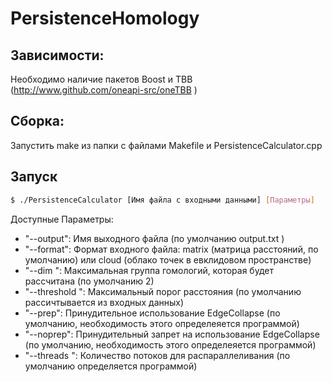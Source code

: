 # PersistenceHomology

## Зависимости:
Необходимо наличие пакетов Boost и TBB (http://www.github.com/oneapi-src/oneTBB )

## Сборка:
Запустить make из папки с файлами Makefile и PersistenceCalculator.cpp

## Запуск
```sh
$ ./PersistenceCalculator [Имя файла с входными данными] [Параметры]
```

Доступные Параметры:
-  "--output": Имя выходного файла (по умолчанию output.txt )
-  "--format": Формат входного файла:  matrix (матрица расстояний, по умолчанию) или cloud (облако точек в евклидовом пространстве)
-  "--dim <k>": Максимальная группа гомологий, которая будет рассчитана (по умолчанию 2)
- "--threshold <t>": Максимальный порог расстояния (по умолчанию рассичтывается из входных данных)
- "--prep": Принудительное использование EdgeCollapse (по умолчанию, необходимость этого определеяется программой)
- "--noprep": Принудительный запрет на использование EdgeCollapse (по умолчанию, необходимость этого определеяется программой)
- "--threads <n>": Количество потоков для распараллеливания (по умолчанию определяется программой)

